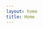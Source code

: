 ```yaml
---
layout: home
title: Home
---
```


<h2>
  <div id="home-attributes"></div>
</h2>

<script src="assets/js/attributes.js"></script>
